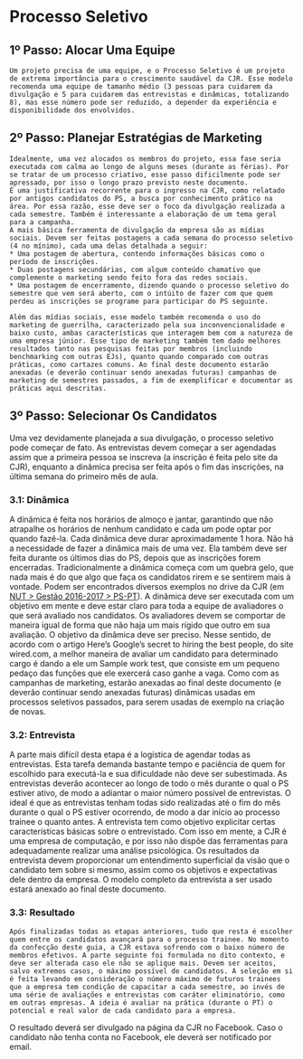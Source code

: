 # Processo Seletivo

## 1º Passo: Alocar Uma Equipe
	Um projeto precisa de uma equipe, e o Processo Seletivo é um projeto de extrema importância para o crescimento saudável da CJR. Esse modelo recomenda uma equipe de tamanho médio (3 pessoas para cuidarem da divulgação e 5 para cuidarem das entrevistas e dinâmicas, totalizando 8), mas esse número pode ser reduzido, a depender da experiência e disponibilidade dos envolvidos.


## 2º Passo: Planejar Estratégias de Marketing
	Idealmente, uma vez alocados os membros do projeto, essa fase seria executada com calma ao longo de alguns meses (durante as férias). Por se tratar de um processo criativo, esse passo dificilmente pode ser apressado, por isso o longo prazo previsto neste documento.
	É uma justificativa recorrente para o ingresso na CJR, como relatado por antigos candidatos do PS, a busca por conhecimento prático na área. Por essa razão, esse deve ser o foco da divulgação realizada a cada semestre. Também é interessante a elaboração de um tema geral para a campanha.
	A mais básica ferramenta de divulgação da empresa são as mídias sociais. Devem ser feitas postagens a cada semana do processo seletivo (4 no mínimo), cada uma delas detalhada a seguir:
    * Uma postagem de abertura, contendo informações básicas como o período de inscrições.
    * Duas postagens secundárias, com algum conteúdo chamativo que complemente o marketing sendo feito fora das redes sociais.
    * Uma postagem de encerramento, dizendo quando o processo seletivo do semestre que vem será aberto, com o intúito de fazer com que quem perdeu as inscrições se programe para participar do PS seguinte.

	Além das mídias sociais, esse modelo também recomenda o uso do marketing de guerrilha, caracterizado pela sua inconvencionalidade e baixo custo, ambas características que interagem bem com a natureza de uma empresa júnior. Esse tipo de marketing também tem dado melhores resultados tanto nas pesquisas feitas por membros (incluindo benchmarking com outras EJs), quanto quando comparado com outras práticas, como cartazes comuns. Ao final deste documento estarão anexadas (e deverão continuar sendo anexadas futuras) campanhas de marketing de semestres passados, a fim de exemplificar e documentar as práticas aqui descritas.


## 3º Passo: Selecionar Os Candidatos
  Uma vez devidamente planejada a sua divulgação, o processo seletivo pode começar de fato. As entrevistas devem começar a ser agendadas assim que a primeira pessoa se inscreva (a inscrição é feita pelo site da CJR), enquanto a dinâmica precisa ser feita após o fim das inscrições, na última semana do primeiro mês de aula.

### 3.1: Dinâmica
  A dinâmica é feita nos horários de almoço e jantar, garantindo que não atrapalhe os horários de nenhum candidato e cada um pode optar por quando fazê-la. Cada dinâmica deve durar aproximadamente 1 hora. Não há a necessidade de fazer a dinâmica mais de uma vez. Ela também deve ser feita durante os últimos dias do PS, depois que as inscrições forem encerradas.
  Tradicionalmente a dinâmica começa com um quebra gelo, que nada mais é do que algo que faça os candidatos rirem e se sentirem mais à vontade. Podem ser encontrados diversos exemplos no drive da CJR (em [NUT > Gestão 2016-2017 > PS-PT](https://drive.google.com/drive/folders/0B5cTnCcq1VXLUWkxbGFWZmg4LVE)).
  A dinâmica deve ser executada com um objetivo em mente e deve estar claro para toda a equipe de avaliadores o que será avaliado nos candidatos. Os avaliadores devem se comportar de maneira igual de forma que não haja um mais rígido que outro em sua avaliação. O objetivo da dinâmica deve ser preciso. Nesse sentido, de acordo com o artigo Here’s Google’s secret to hiring the best people, do site wired.com, a melhor maneira de avaliar um candidato para determinado cargo é dando a ele um Sample work test, que consiste em um pequeno pedaço das funções que ele exercerá caso ganhe a vaga. Como com as campanhas de marketing, estarão anexadas ao final deste documento (e deverão continuar sendo anexadas futuras) dinâmicas usadas em processos seletivos passados, para serem usadas de exemplo na criação de novas.

### 3.2: Entrevista
  A parte mais difícil desta etapa é a logística de agendar todas as entrevistas. Esta tarefa demanda bastante tempo e paciência de quem for escolhido para executá-la e sua dificuldade não deve ser subestimada.
  As entrevistas deverão acontecer ao longo de todo o mês durante o qual o PS estiver ativo, de modo a adiantar o maior número possível de entrevistas.  O ideal é que as entrevistas tenham todas sido realizadas até o fim do mês durante o qual o PS estiver ocorrendo, de modo a dar início ao processo trainee o quanto antes.
  A entrevista tem como objetivo explicitar certas características básicas sobre o entrevistado. Com isso em mente, a CJR é uma empresa de computação, e por isso não dispõe das ferramentas para adequadamente realizar uma análise psicológica. Os resultados da entrevista devem proporcionar um entendimento superficial da visão que o candidato tem sobre si mesmo, assim como os objetivos e expectativas dele dentro da empresa. O modelo completo da entrevista a ser usado estará anexado ao final deste documento.

### 3.3: Resultado
	Após finalizadas todas as etapas anteriores, tudo que resta é escolher quem entre os candidatos avançará para o processo trainee. No momento da confecção deste guia, a CJR estava sofrendo com o baixo número de membros efetivos. A parte seguinte foi formulada no dito contexto, e deve ser alterada caso ele não se aplique mais. Devem ser aceitos, salvo extremos casos, o máximo possível de candidatos. A seleção em si é feita levando em consideração o número máximo de futuros trainees que a empresa tem condição de capacitar a cada semestre, ao invés de uma série de avaliações e entrevistas com caráter eliminatório, como em outras empresas. A ideia é avaliar na prática (durante o PT) o potencial e real valor de cada candidato para a empresa.
  O resultado deverá ser divulgado na página da CJR no Facebook. Caso o candidato não tenha conta no Facebook, ele deverá ser notificado por email.
